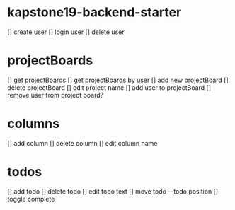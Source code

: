 # kapstone19-backend-starter
[] create user
[] login user
[] delete user

# projectBoards

[] get projectBoards
[] get projectBoards by user
[] add new projectBoard
[] delete projectBoard
[] edit project name
[] add user to projectBoard
[] remove user from project board?

# columns

[] add column
[] delete column
[] edit column name

# todos

[] add todo
[] delete todo
[] edit todo text
[] move todo --todo position
[] toggle complete
